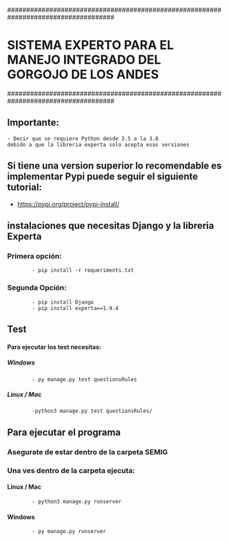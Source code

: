 ####################################################################################
# SISTEMA EXPERTO PARA EL MANEJO INTEGRADO DEL GORGOJO DE LOS ANDES #
####################################################################################

## Importante:
    - Decir que se requiere Python desde 3.5 a la 3.8
    debido a que la libreria experta solo acepta esas versiones
## Si tiene una version superior lo recomendable es implementar Pypi puede seguir el siguiente tutorial:

- https://pypi.org/project/pypi-install/

## instalaciones que necesitas Django y la libreria Experta

### Primera opción:
            - pip install -r requeriments.txt

### Segunda Opción:
            - pip install Django
            - pip install experta==1.9.4

## Test
#### Para ejecutar los test necesitas:
##### Windows
            - py manage.py test questionsRules

##### Linux / Mac
            -python3 manage.py test questionsRules/
## Para ejecutar el programa

### Asegurate de estar dentro de la carpeta SEMIG
### Una ves dentro de la carpeta ejecuta:

#### Linux / Mac
            - python3 manage.py runserver

#### Windows
            - py manage.py runserver

